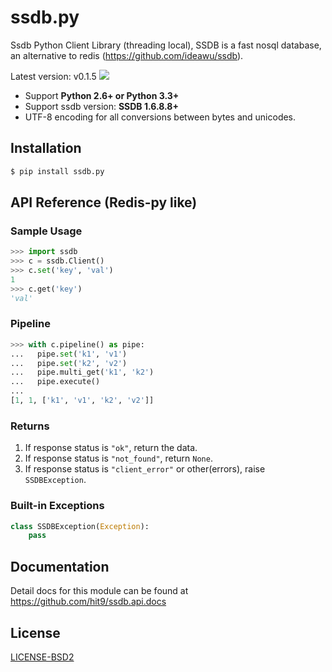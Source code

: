 ssdb.py
=======

Ssdb Python Client Library (threading local), SSDB is a fast nosql database, an alternative to redis (https://github.com/ideawu/ssdb).

Latest version: v0.1.5 ![](https://travis-ci.org/hit9/ssdb.py.svg)

- Support **Python 2.6+ or Python 3.3+**
- Support ssdb version: **SSDB 1.6.8.8+**
- UTF-8 encoding for all conversions between bytes and unicodes.

Installation
------------

```bash
$ pip install ssdb.py
```

API Reference (Redis-py like)
-----------------------------

### Sample Usage

```python
>>> import ssdb
>>> c = ssdb.Client()
>>> c.set('key', 'val')
1
>>> c.get('key')
'val'
```

### Pipeline

```python
>>> with c.pipeline() as pipe:
...   pipe.set('k1', 'v1')
...   pipe.set('k2', 'v2')
...   pipe.multi_get('k1', 'k2')
...   pipe.execute()
...
[1, 1, ['k1', 'v1', 'k2', 'v2']]
```

### Returns

1. If response status is `"ok"`, return the data.
2. If response status is `"not_found"`, return `None`.
3. If response status is `"client_error"` or other(errors), raise `SSDBException`.

### Built-in Exceptions

```python
class SSDBException(Exception):
    pass
```

Documentation
--------------

Detail docs for this module can be found at https://github.com/hit9/ssdb.api.docs

License
-------

[LICENSE-BSD2](LICENSE-BSD2)
